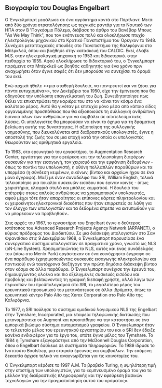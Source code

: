 ## Βιογραφία του Douglas Engelbart

Ο Ένγκελμπαρτ μεγάλωσε σε ένα αγρόκτημα κοντά στο Πόρτλαντ. Μετά από δύο χρόνια στρατολόγησης ως τεχνικός ραντάρ για το Ναυτικό των ΗΠΑ στον Β 'Παγκόσμιο Πόλεμο, διάβασε το άρθρο του Βανέβαρ Μπους "As We May Think", που τον ενέπνευσε πολύ και ολοκλήρωσε πτυχίο ηλεκτρολόγου μηχανικού στο Κρατικό Πανεπιστήμιο του Όρεγκον το 1948. Συνέχισε μεταπτυχιακές σπουδές στο Πανεπιστήμιο της Καλιφόρνια στο Μπέρκλεϋ, όπου και βοήθησε στην κατασκευή του CALDIC. Εκεί, έλαβε M.S. στην ηλεκτρολογική μηχανική το 1953 και διδακτορικό. στην πειθαρχία το 1955. Αφού ολοκλήρωσε το διδακτορικό του, ο Ένγκελμπαρτ παρέμεινε στο Μπέρκλεϋ ως βοηθός καθηγητής για ένα χρόνο πριν αναχωρήσει όταν έγινε σαφές ότι δεν μπορούσε να συνεχίσει το όραμά του εκεί.

Ενώ αρχικά ήθελε <<μια σταθερή δουλειά, να παντρευτεί και να ζήσει για πάντα ευτυχισμένα>>, τον Δεκέμβριο του 1950, είχε την έμπνευση που θα οδηγούσε την υπόλοιπη επαγγελματική του ζωή. Συνειδητοποίησε πως θέλει να επικεντρώσει την καριέρα του στο να κάνει τον κόσμο ένα καλύτερο μέρος. Αυτό θα γινόταν με επιτυχία μόνο μέσα από κάποιο είδος οργανωμένης προσπάθειας που θα αξιοποιούσε τη συλλογική ανθρώπινη διάνοια όλων των ανθρώπων για να συμβάλει σε αποτελεσματικές λύσεις. Οι υπολογιστές θα μπορούσαν να είναι το όχημα για τη δραματική βελτίωση αυτής της δυνατότητας.  Η αξιοποίηση της συλλογικής νοημοσύνης, που διευκολύνεται από διαδραστικούς υπολογιστές, έγινε η αποστολή της ζωής του σε μια εποχή κατά την οποία οι υπολογιστές θεωρούνταν ως αριθμητικά εργαλεία.

Το 1963, στο ερευνητικό του εργαστήριο, το Augmentation Research Center, εργάστηκε για την εφεύρεση και την τελειοποίηση διαφόρων συσκευών για την εισαγωγή, τον χειρισμό και την εμφάνιση δεδομένων - όπως το ποντίκι του υπολογιστή, η οθόνη πολλαπλών παραθύρων και τα υπερμέσα (η σύνδεση κειμένων, εικόνων, βίντεο και αρχείων ήχου σε ένα μόνο έγγραφο). Μαζί με έναν συνάδελφο του SRI, William English, τελικά τελειοποίησε μια ποικιλία συσκευών εισόδου που έγιναν κοινές - όπως χειριστήρια, ελαφριά στυλό και μπάλες κομματιού. Η δουλειά του επέτρεψε στους απλούς ανθρώπους να χρησιμοποιούν υπολογιστές, αφού μέχρι τότε ήταν απαραίτητες οι επίπονες κάρτες πληκτρολογίου και οι χειροκίνητοι ηλεκτρονικοί διακόπτες που ήταν επιρρεπείς σε λάθη για τον έλεγχο των υπολογιστών και τα δεδομένα έπρεπε να εκτυπωθούν για να μπορέσουν να προβληθούν..

Στις αρχές του 1967, το εργαστήριο του Engelbart έγινε ο δεύτερος ιστότοπος του Advanced Research Projects Agency Network (ARPANET), ο κύριος πρόδρομος του Διαδικτύου. Σε μια διάσκεψη υπολογιστών στο Σαν Φρανσίσκο στις 9 Δεκεμβρίου 1968, ο Ένγκελμπαρτ παρουσίασε ένα συνεργατικό σύστημα υπολογιστών σε πραγματικό χρόνο, γνωστό ως NLS (oN-Line System). Χρησιμοποιώντας το NLS, αυτός και ένας συνάδελφός του (πίσω στο Menlo Park) εργάστηκαν σε ένα κοινόχρηστο έγγραφο σε ένα παράθυρο (χρησιμοποιώντας συσκευές εισαγωγής πληκτρολογίου και ποντικιού) ενώ ταυτόχρονα διεξήγαγε την πρώτη δημόσια διάσκεψη βίντεο στον κόσμο σε άλλο παράθυρο. Ο Ένγκελμπαρτ συνέχισε την έρευνά του, δημιουργώντας ολοένα και πιο εξελιγμένες συσκευές εισόδου και προβολής και βελτιώνοντας τη γραφική διεπαφή χρήστη, αλλά λόγω των περικοπών του προϋπολογισμού στο SRI, το μεγαλύτερο μέρος του ερευνητικού προσωπικού του μετανάστευσε σε άλλα ιδρύματα, όπως το ερευνητικό κέντρο Palo Alto της Xerox Corporation στο Palo Alto της Καλιφόρνια.

Το 1977, η SRI πούλησε το σύστημα ομαδικού λογισμικού NLS της Engelbart στην Tymshare, Incorporated, μια εταιρεία τηλεφωνικής δικτύωσης που μετονομάστηκε σε Augment και προσπάθησε να την καταστήσει σε ένα εμπορικά βιώσιμο σύστημα αυτοματισμού γραφείου. Ο Ένγκελμπαρτ ήταν το τελευταίο μέλος του ερευνητικού εργαστηρίου του και ο SRI δεν έδειξε κανένα ενδιαφέρον για το έργο του, οπότε έγινε μέλος του Tymshare. Το 1984 η Tymshare εξαγοράστηκε από την McDonnell Douglas Corporation, όπου ο Engelbart δούλευε σε συστήματα πληροφοριών. Το 1989 ίδρυσε το Ινστιτούτο Bootstrap, μια εταιρεία έρευνας και συμβούλων. Την επόμενη δεκαετία άρχισε τελικά να αναγνωρίζεται για τις καινοτομίες του.

Ο Ένγκελμπαρτ κέρδισε το 1997 A.M. Το βραβείο Turing, η υψηλότερη τιμή στην επιστήμη των υπολογιστών, για το «εμπνευσμένο όραμά του για το μέλλον της διαδραστικής πληροφορικής και την εφεύρεση βασικών τεχνολογιών για την πραγματοποίηση αυτού του οράματος».


